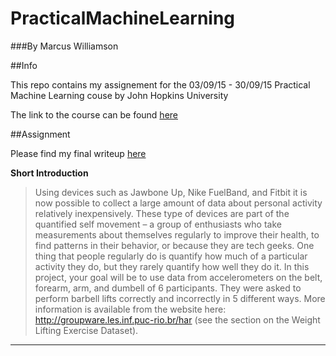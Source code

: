 # PracticalMachineLearning
###By Marcus Williamson

##Info

This repo contains my assignement for the 03/09/15 - 30/09/15 Practical Machine Learning couse by John Hopkins University

The link to the course can be found [here](https://www.coursera.org/course/predmachlearn)


##Assignment

Please find my final writeup [here](https://mw572.github.io/index.html)

**Short Introduction**

>Using devices such as Jawbone Up, Nike FuelBand, and Fitbit it is now possible to collect a large amount of data about personal activity relatively inexpensively. These type of devices are part of the quantified self movement – a group of enthusiasts who take measurements about themselves regularly to improve their health, to find patterns in their behavior, or because they are tech geeks. One thing that people regularly do is quantify how much of a particular activity they do, but they rarely quantify how well they do it. In this project, your goal will be to use data from accelerometers on the belt, forearm, arm, and dumbell of 6 participants. They were asked to perform barbell lifts correctly and incorrectly in 5 different ways. More information is available from the website here: http://groupware.les.inf.puc-rio.br/har (see the section on the Weight Lifting Exercise Dataset). 
---
